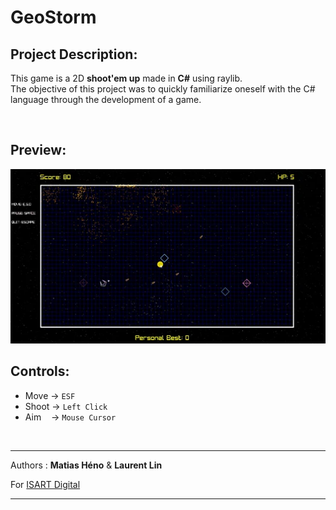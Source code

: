 # GeoStorm

## Project Description:

This game is a 2D **shoot'em up** made in **C#** using raylib. <br>
The objective of this project was to quickly familiarize oneself with the C# language through the development of a game.

<br>

## Preview:

<img src="Preview/GeoGif.webp" style="width:700px;"/>

<br>

## Controls:
- Move  → ```ESF```
- Shoot → ```Left Click```
- Aim &nbsp;&nbsp; → ```Mouse Cursor```

<br />
<hr />

Authors : **Matias Héno** & **Laurent Lin**

For [ISART Digital](https://www.isart.com)

<hr />
